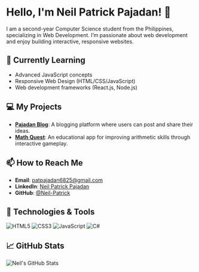 # Hello, I'm Neil Patrick Pajadan! 👋

I am a second-year Computer Science student from the Philippines, specializing in Web Development. I’m passionate about web development and enjoy building interactive, responsive websites. 

## 🌱 Currently Learning
- Advanced JavaScript concepts
- Responsive Web Design (HTML/CSS/JavaScript)
- Web development frameworks (React.js, Node.js)

## 💻 My Projects
- **[Pajadan Blog](https://github.com/Neil-Patrick/Pajadan-Blog)**: A blogging platform where users can post and share their ideas.
- **[Math Quest](https://github.com/Neil-Patrick/Math-Quest)**: An educational app for improving arithmetic skills through interactive gameplay.

## 📫 How to Reach Me
- **Email**: [patpajadan6825@gmail.com](mailto:patpajadan6825@gmail.com)
- **LinkedIn**: [Neil Patrick Pajadan](https://www.linkedin.com/in/neil-patrick-pajadan-aa824b32a/)
- **GitHub**: [@Neil-Patrick](https://github.com/Neil-Patrick)

## 🔧 Technologies & Tools
![HTML5](https://img.shields.io/badge/-HTML5-E34F26?style=flat-square&logo=html5&logoColor=white)
![CSS3](https://img.shields.io/badge/-CSS3-1572B6?style=flat-square&logo=css3)
![JavaScript](https://img.shields.io/badge/-JavaScript-F7DF1E?style=flat-square&logo=javascript&logoColor=black)
![C#](https://img.shields.io/badge/-C%23-239120?style=flat-square&logo=c-sharp&logoColor=white)

## 📈 GitHub Stats
![Neil's GitHub Stats](https://github-readme-stats.vercel.app/api?username=Neil-Patrick&show_icons=true&theme=radical)
